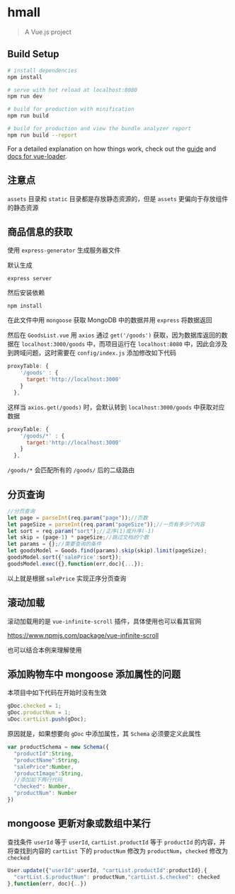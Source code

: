 # hmall

> A Vue.js project

## Build Setup

``` bash
# install dependencies
npm install

# serve with hot reload at localhost:8080
npm run dev

# build for production with minification
npm run build

# build for production and view the bundle analyzer report
npm run build --report
```

For a detailed explanation on how things work, check out the [guide](http://vuejs-templates.github.io/webpack/) and [docs for vue-loader](http://vuejs.github.io/vue-loader).

## 注意点

`assets` 目录和 `static` 目录都是存放静态资源的，但是 `assets` 更偏向于存放组件的静态资源

## 商品信息的获取

使用 `express-generator` 生成服务器文件

默认生成

```shell
express server
```

然后安装依赖

```shell
npm install
```

在此文件中用 `mongoose` 获取 MongoDB 中的数据并用 `express` 将数据返回

然后在 `GoodsList.vue` 用 `axios` 通过 `get('/goods')` 获取，因为数据库返回的数据在 `localhost:3000/goods` 中，而项目运行在 `localhost:8080` 中，因此会涉及到跨域问题，这时需要在 `config/index.js` 添加修改如下代码

```js
proxyTable: {
    '/goods' : {
      target:'http://localhost:3000'
    }
  },
```

这样当 `axios.get(/goods)` 时，会默认转到 `localhost:3000/goods` 中获取对应数据

```js
proxyTable: {
    '/goods/*' : {
      target:'http://localhost:3000'
    }
  },
```

`/goods/*` 会匹配所有的 `/goods/` 后的二级路由

## 分页查询

```js
//分页查询
let page = parseInt(req.param("page"));//页数
let pageSize = parseInt(req.param("pageSize"));//一页有多少个内容
let sort = req.param("sort");//正序(1)或升序(-1)
let skip = (page-1) * pageSize;//跳过文档的个数
let params = {};//需要查询的条件
let goodsModel = Goods.find(params).skip(skip).limit(pageSize);
goodsModel.sort({'salePrice':sort});
goodsModel.exec({},function(err,doc){...});
```

以上就是根据 `salePrice` 实现正序分页查询

## 滚动加载

滚动加载用的是 `vue-infinite-scroll` 插件，具体使用也可以看其官网

https://www.npmjs.com/package/vue-infinite-scroll

也可以结合本例来理解使用

## 添加购物车中 mongoose 添加属性的问题

本项目中如下代码在开始时没有生效

```js
gDoc.checked = 1;
gDoc.productNum = 1;
uDoc.cartList.push(gDoc);
```

原因就是，如果想要向 `gDoc` 中添加属性，其 `Schema` 必须要定义此属性

```js
var productSchema = new Schema({
  "productId":String,
  "productName":String,
  "salePrice":Number,
  "productImage":String,
  //添加如下两行代码
  "checked": Number,
  "productNum": Number
})
```

## mongoose 更新对象或数组中某行

查找条件 `userId` 等于 `userId`, `cartList.productId` 等于 `productId` 的内容，并将查找到内容的 `cartList` 下的 `productNum` 修改为 `productNum`，`checked` 修改为 `checked`


```js
User.update({"userId":userId, "cartList.productId":productId},{
  "cartList.$.productNum": productNum,"cartList.$.checked": checked
},function(err, doc){..})
```


